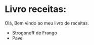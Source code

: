 # Livro receitas:

 Olá, Bem vindo ao meu livro de receitas.

  - Strogonoff de Frango
  - Pave
  
  
  
 

